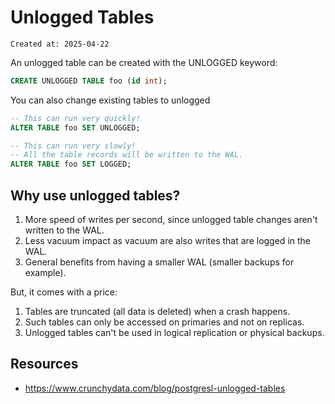 # Unlogged Tables

```
Created at: 2025-04-22
```

An unlogged table can be created with the UNLOGGED keyword:

```sql
CREATE UNLOGGED TABLE foo (id int);
```

You can also change existing tables to unlogged

```sql
-- This can run very quickly!
ALTER TABLE foo SET UNLOGGED;

-- This can run very slowly!
-- All the table records will be written to the WAL.
ALTER TABLE foo SET LOGGED;
```

## Why use unlogged tables?

1. More speed of writes per second, since unlogged table changes aren't written
   to the WAL.
2. Less vacuum impact as vacuum are also writes that are logged in the WAL.
3. General benefits from having a smaller WAL (smaller backups for example).

But, it comes with a price:

1. Tables are truncated (all data is deleted) when a crash happens.
2. Such tables can only be accessed on primaries and not on replicas.
3. Unlogged tables can't be used in logical replication or physical backups.

## Resources

- https://www.crunchydata.com/blog/postgresl-unlogged-tables

